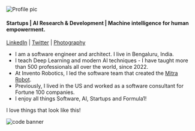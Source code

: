 ![Profile pic](https://media.licdn.com/dms/image/D5603AQH-4TvIcqQHnA/profile-displayphoto-shrink_200_200/0/1703052457346?e=1723075200&v=beta&t=7WXZVOU5jsIQANzJHCYiIEE8tbu5i7JX_L9My9X0bvU) 
#### Startups | AI Research & Development | Machine intelligence for human empowerment.
[LinkedIn](https://www.linkedin.com/in/arvind-nagaraj-9a17aa82/) | [Twitter](https://twitter.com/nagaraj_arvind) | [Photography](https://500px.com/arvindnagaraj)

- I am a software engineer and architect. I live in Bengaluru, India.
- I teach Deep Learning and modern AI techniques - I have taught more than 500 professionals all over the world, since 2022.
- At Invento Robotics, I led the software team that created the [Mitra Robot](https://x.com/balajivis/status/1750297912310108551).
- Previously, I lived in the US and worked as a software consultant for Fortune 100 companies.
- I enjoy all things Software, AI, Startups and Formula1!

I love things that look like this!

![code banner](https://media.licdn.com/dms/image/D5616AQEZxS3FgmXeGg/profile-displaybackgroundimage-shrink_350_1400/0/1714933983666?e=1723075200&v=beta&t=8RIidUwCr74AgGMwP1bKjhzYG-_k4NRmco2_AxTQWWQ)
